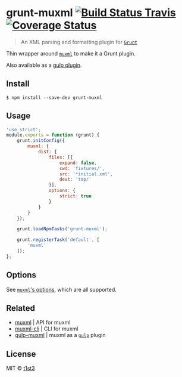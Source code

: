 # grunt-muxml [![Build Status Travis](https://travis-ci.org/t1st3/grunt-muxml.svg?branch=master)](https://travis-ci.org/t1st3/grunt-muxml) [![Coverage Status](https://coveralls.io/repos/github/t1st3/grunt-muxml/badge.svg?branch=master)](https://coveralls.io/github/t1st3/grunt-muxml?branch=master)

> An XML parsing and formatting plugin for [`Grunt`](http://gruntjs.com/)

Thin wrapper around [`muxml`](https://github.com/t1st3/muxml) to make it a Grunt plugin.

Also available as a [gulp plugin](https://github.com/t1st3/gulp-muxml).


## Install

```
$ npm install --save-dev grunt-muxml
```


## Usage

```js
'use strict';
module.exports = function (grunt) {
	grunt.initConfig({
		muxml: {
			dist: {
				files: [{
					expand: false,
					cwd: 'fixtures/',
					src: '*initial.xml',
					dest: 'tmp/'
				}],
				options: {
					strict: true
				}
			}
		}
	});

	grunt.loadNpmTasks('grunt-muxml');

	grunt.registerTask('default', [
		'muxml'
	]);
};
```


## Options

See [`muxml`'s options](https://github.com/t1st3/muxml#options), which are all supported.


## Related

* [muxml](https://github.com/t1st3/muxml) | API for muxml
* [muxml-cli](https://github.com/t1st3/muxml-cli) | CLI for muxml
* [gulp-muxml](https://github.com/t1st3/gulp-muxml) | muxml as a [`gulp`](http://gulpjs.com/) plugin


## License

MIT © [t1st3](https://t1st3.com)
